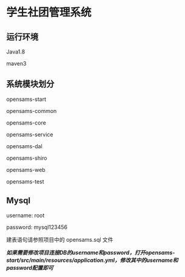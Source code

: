 # 学生社团管理系统

## 运行环境

Java1.8

maven3

## 系统模块划分

opensams-start

opensams-common

opensams-core

opensams-service

opensams-dal

opensams-shiro

opensams-web

opensams-test

## Mysql

username: root

password: mysql123456

建表语句请参照项目中的 opensams.sql 文件

***如果需要修改项目连接DB的username和password，打开opensams-start/src/main/resources/application.yml，修改其中的username和password配置即可***

